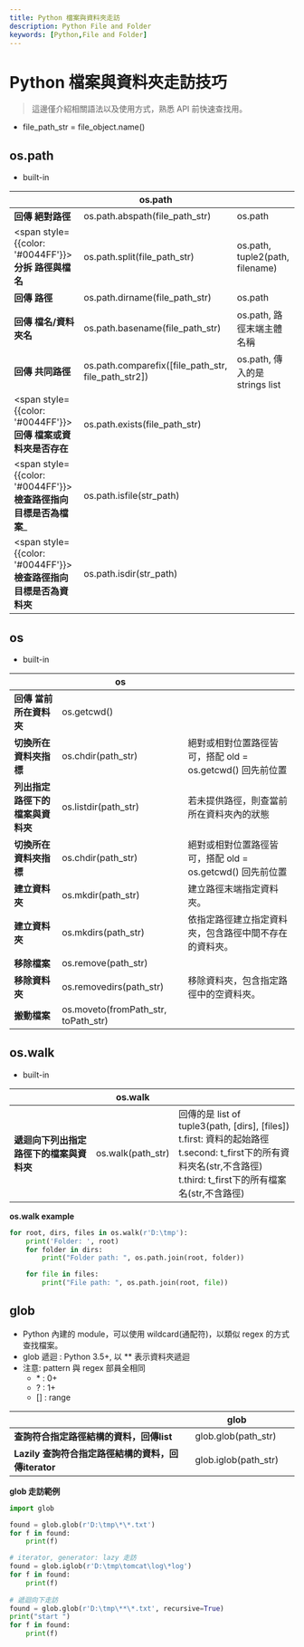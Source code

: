 ```yaml
---
title: Python 檔案與資料夾走訪
description: Python File and Folder
keywords: [Python,File and Folder]
---
```


# Python 檔案與資料夾走訪技巧
> 這邊僅介紹相關語法以及使用方式，熟悉 API 前快速查找用。

* file_path_str = file_object.name()


## os.path
* built-in 

|     |  os.path  |    |
|-----|----|----|
| **回傳 絕對路徑**| os.path.abspath(file_path_str) | os.path |
| <span style={{color: '#0044FF'}}> **分拆 路徑與檔名** </span> | os.path.split(file_path_str) | os.path, tuple2(path, filename) |
| **回傳 路徑**| os.path.dirname(file_path_str) | os.path |
| **回傳 檔名/資料夾名**| os.path.basename(file_path_str) | os.path, 路徑末端主體名稱 |
| **回傳 共同路徑**| os.path.comparefix([file_path_str, file_path_str2]) | os.path, 傳入的是 strings list  |
| <span style={{color: '#0044FF'}}> **回傳 檔案或資料夾是否存在** </span> | os.path.exists(file_path_str) | &nbsp; |
| <span style={{color: '#0044FF'}}> **檢查路徑指向目標是否為檔案**_ </span>| os.path.isfile(str_path) | &nbsp; |
| <span style={{color: '#0044FF'}}> **檢查路徑指向目標是否為資料夾** </span>| os.path.isdir(str_path) | &nbsp; |


## os
* built-in 

|     |  os  |    |
|-----|----|----|
| **回傳 當前所在資料夾**| os.getcwd() | &nbsp; |
| **切換所在資料夾指標**| os.chdir(path_str) | 絕對或相對位置路徑皆可，搭配 old = os.getcwd() 回先前位置 |
| **列出指定路徑下的檔案與資料夾**| os.listdir(path_str) | 若未提供路徑，則查當前所在資料夾內的狀態 |
| **切換所在資料夾指標**| os.chdir(path_str) | 絕對或相對位置路徑皆可，搭配 old = os.getcwd() 回先前位置 |
| **建立資料夾**| os.mkdir(path_str) | 建立路徑末端指定資料夾。 |
| **建立資料夾**| os.mkdirs(path_str) | 依指定路徑建立指定資料夾，包含路徑中間不存在的資料夾。 |
| **移除檔案**| os.remove(path_str) | &nbsp; |
| **移除資料夾**| os.removedirs(path_str) | 移除資料夾，包含指定路徑中的空資料夾。 |
| **搬動檔案**| os.moveto(fromPath_str, toPath_str) | &nbsp; |


## os.walk
* built-in 

|     |  os.walk  |    |
|-----|----|----|
| **遞迴向下列出指定路徑下的檔案與資料夾**| os.walk(path_str) | 回傳的是 list of tuple3(path, \[dirs\], \[files\]) <br/> t.first: 資料的起始路徑 <br/> t.second: t_first下的所有資料夾名(str,不含路徑) <br/> t.third: t_first下的所有檔案名(str,不含路徑)  |


__os.walk example__

```python
for root, dirs, files in os.walk(r'D:\tmp'):
    print('Folder: ', root)
    for folder in dirs:
        print("Folder path: ", os.path.join(root, folder))

    for file in files:
        print("File path: ", os.path.join(root, file))
```

## glob
* Python 內建的 module，可以使用 wildcard(通配符)，以類似 regex 的方式查找檔案。
* glob 遞迴 : Python 3.5+, 以 ** 表示資料夾遞迴 
* 注意: pattern 與 regex 部員全相同
    * \* : 0+
    * ? : 1+
    * \[\] : range
     

|     |  glob  |    |
|-----|----|----|
| **查詢符合指定路徑結構的資料，回傳list**| glob.glob(path_str) | &nbsp; |
| **Lazily 查詢符合指定路徑結構的資料，回傳iterator**| glob.iglob(path_str) | &nbsp; |


__glob 走訪範例__

```python
import glob

found = glob.glob(r'D:\tmp\*\*.txt')
for f in found:
    print(f)

# iterator, generator: lazy 走訪
found = glob.iglob(r'D:\tmp\tomcat\log\*log')
for f in found:
    print(f)
    
# 遞迴向下走訪  
found = glob.glob(r'D:\tmp\**\*.txt', recursive=True)
print("start ")
for f in found:
    print(f)
```